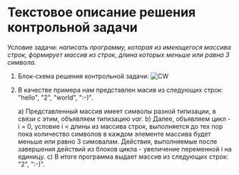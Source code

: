 # Текстовое описание решения контрольной задачи

Условие задачи: *написать программу, которая из имеющегося массива строк, формирует массив из строк, длина которых меньше или равна 3 символа.*

1. Блок-схема решения контрольной задачи:
![CW](CW.jpg)

2. В качестве примера нам представлен масив из следующих строк:
"hello", "2", "world", ":-)".

    a) Представленный массив имеет символы разной типизации, в связи с этим, объявляем типизацию *var*.
    b) Далее, объявляем цикл -  i = 0, условие i < длины из массива строк, выполняется до тех пор пока количество символов в каждом элементе массива будет меньше или равно 3 симовалам. Действия, выполняемые после завершения действий из блоков цикла - увеличение переменной i на единицу. 
    c) В итоге программа выдает массив из следующих строк: "2",  ":-)".



 



